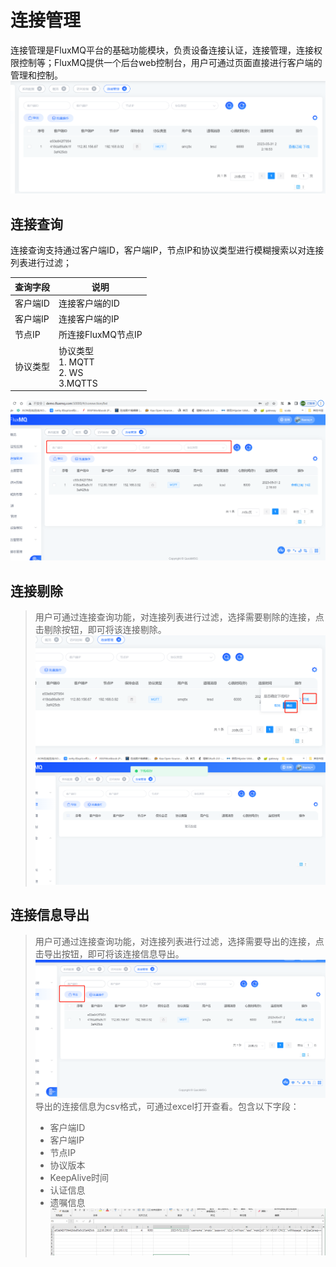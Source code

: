 # 连接管理
连接管理是FluxMQ平台的基础功能模块，负责设备连接认证，连接管理，连接权限控制等；FluxMQ提供一个后台web控制台，用户可通过页面直接进行客户端的管理和控制。  
![](../../../assets/images/function/img_12.png)

## 连接查询
连接查询支持通过客户端ID，客户端IP，节点IP和协议类型进行模糊搜索以对连接列表进行过滤；

| **查询字段**    | **说明**                                    |
|-------------|-------------------------------------------|
| 客户端ID      | 连接客户端的ID                                  |
| 客户端IP   | 连接客户端的IP                                  |
| 节点IP        | 所连接FluxMQ节点IP                             |
| 协议类型       | 协议类型 <br/>1. MQTT <br/>2. WS <br/>3.MQTTS |

![](../../../assets/images/function/img_13.png)

## 连接剔除
> 用户可通过连接查询功能，对连接列表进行过滤，选择需要剔除的连接，点击剔除按钮，即可将该连接剔除。
![](../../../assets/images/function/img_14.png)
![](../../../assets/images/function/img_15.png)

## 连接信息导出
> 用户可通过连接查询功能，对连接列表进行过滤，选择需要导出的连接，点击导出按钮，即可将该连接信息导出。
![](../../../assets/images/function/img_16.png)
> 导出的连接信息为csv格式，可通过excel打开查看。包含以下字段：
> - 客户端ID 
> - 客户端IP
> - 节点IP
> - 协议版本
> - KeepAlive时间
> - 认证信息
> - 遗嘱信息
![](../../../assets/images/function/img_17.png)

